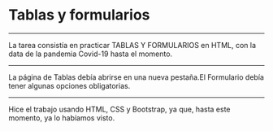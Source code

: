 # Tablas y formularios
***
La tarea consistía en practicar TABLAS Y FORMULARIOS en HTML, con la data de la pandemia Covid-19 hasta el momento.
***
La página de Tablas debía abrirse en una nueva pestaña.El Formulario debía tener algunas opciones obligatorias.
***
Hice el trabajo usando HTML, CSS y Bootstrap, ya que, hasta este momento, ya lo habíamos visto.

